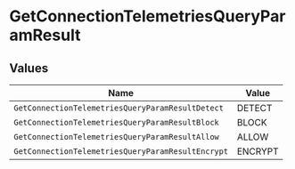# GetConnectionTelemetriesQueryParamResult


## Values

| Name                                              | Value                                             |
| ------------------------------------------------- | ------------------------------------------------- |
| `GetConnectionTelemetriesQueryParamResultDetect`  | DETECT                                            |
| `GetConnectionTelemetriesQueryParamResultBlock`   | BLOCK                                             |
| `GetConnectionTelemetriesQueryParamResultAllow`   | ALLOW                                             |
| `GetConnectionTelemetriesQueryParamResultEncrypt` | ENCRYPT                                           |